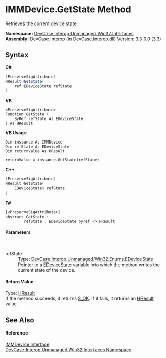 # IMMDevice.GetState Method 
 

Retrieves the current device state.

**Namespace:**&nbsp;<a href="N_DevCase_Interop_Unmanaged_Win32_Interfaces">DevCase.Interop.Unmanaged.Win32.Interfaces</a><br />**Assembly:**&nbsp;DevCase.Interop (in DevCase.Interop.dll) Version: 3.3.0.0 (3.3)

## Syntax

**C#**<br />
``` C#
[PreserveSigAttribute]
HResult GetState(
	ref EDeviceState refState
)
```

**VB**<br />
``` VB
<PreserveSigAttribute>
Function GetState ( 
	ByRef refState As EDeviceState
) As HResult
```

**VB Usage**<br />
``` VB Usage
Dim instance As IMMDevice
Dim refState As EDeviceState
Dim returnValue As HResult

returnValue = instance.GetState(refState)
```

**C++**<br />
``` C++
[PreserveSigAttribute]
HResult GetState(
	EDeviceState% refState
)
```

**F#**<br />
``` F#
[<PreserveSigAttribute>]
abstract GetState : 
        refState : EDeviceState byref -> HResult 

```


#### Parameters
&nbsp;<dl><dt>refState</dt><dd>Type: <a href="T_DevCase_Interop_Unmanaged_Win32_Enums_EDeviceState">DevCase.Interop.Unmanaged.Win32.Enums.EDeviceState</a><br />Pointer to a <a href="T_DevCase_Interop_Unmanaged_Win32_Enums_EDeviceState">EDeviceState</a> variable into which the method writes the current state of the device.</dd></dl>

#### Return Value
Type: <a href="T_DevCase_Interop_Unmanaged_Win32_Enums_HResult">HResult</a><br />If the method succeeds, it returns <a href="T_DevCase_Interop_Unmanaged_Win32_Enums_HResult">S_OK</a>. If it fails, it returns an <a href="T_DevCase_Interop_Unmanaged_Win32_Enums_HResult">HResult</a> value.

## See Also


#### Reference
<a href="T_DevCase_Interop_Unmanaged_Win32_Interfaces_IMMDevice">IMMDevice Interface</a><br /><a href="N_DevCase_Interop_Unmanaged_Win32_Interfaces">DevCase.Interop.Unmanaged.Win32.Interfaces Namespace</a><br />